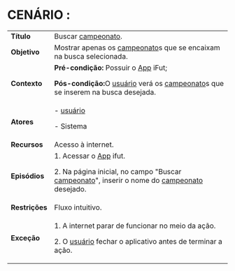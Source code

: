 # CENÁRIO :

<table class="table table-striped border">
    <tr>
        <td>
            <b>Título</b>
        </td>
        <td>      Buscar <a href="../../lexico/#campeonato">campeonato</a>.  </td>
    </tr>
    <tr>
        <td>
            <b>Objetivo</b>
        </td>
        <td>
        Mostrar apenas os <a href="../../lexico/#campeonato">campeonato</a>s que se encaixam na busca selecionada.
        </td>
    </tr>
    <tr>
        <td>
            <b>Contexto</b>
        </td>
        <td>
           <b>Pré-condição:</b> Possuir o <a href="../../lexico/#App">App</a> iFut;
           <p><b>Pós-condição:</b>O  <a href="../../lexico/#usuario">usuário</a> verá os <a href="../../lexico/#campeonato">campeonato</a>s que se inserem na busca desejada.
</p>
        </td>
    </tr>
    <tr>
        <td>
            <b>Atores</b>
        </td>
        <td>
            -  <a href="../../lexico/#usuario">usuário</a>
            <p>- Sistema</p> 
        </td>
    </tr>
    <tr>
        <td>
            <b>Recursos</b>
        </td>
        <td>
            Acesso à internet.
        </td>
    </tr>
    <tr>
        <td>
            <b>Episódios</b>
        </td>
        <td>
            1. Acessar o <a href="../../lexico/#App">App</a> ifut.
	<p>2. Na página inicial, no campo "Buscar <a href="../../lexico/#campeonato">campeonato</a>", inserir o nome do <a href="../../lexico/#campeonato">campeonato</a> desejado.</p>
        </td>
    </tr>
    <tr>
        <td>
            <b>Restrições</b>
        </td>
        <td>
              Fluxo intuitivo.
        </td>
    </tr>
    <tr>
        <td>
            <b>Exceção</b>
        </td>
        <td>
            <p>1. A internet parar de funcionar no meio da ação.</p>
            <p>2. O  <a href="../../lexico/#usuario">usuário</a> fechar o aplicativo antes de terminar a ação.</p>
        </td>
    </tr>
</table>